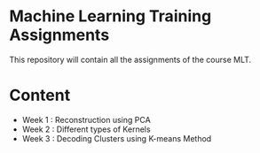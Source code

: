 # Machine Learning Training Assignments

This repository will contain all the assignments of the course MLT.

# Content

- Week 1 : Reconstruction using PCA
- Week 2 : Different types of Kernels
- Week 3 : Decoding Clusters using K-means Method


